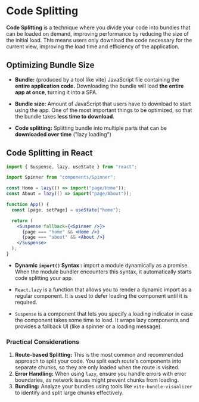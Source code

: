 # Code Splitting

**Code Splitting** is a technique where you divide your code into bundles that can be loaded on demand, improving performance by reducing the size of the initial load. This means users only download the code necessary for the current view, improving the load time and efficiency of the application.

## Optimizing Bundle Size

- **Bundle:** (produced by a tool like vite) JavaScript file containing the **entire application code.** Downloading the bundle will load **the entire app at once**, turning it into a SPA.

- **Bundle size:** Amount of JavaScript that users have to download to start using the app. One of the most important things to be optimized, so that the bundle takes **less time to download**.

- **Code splitting:** Splitting bundle into multiple parts that can be **downloaded over time** ("lazy loading")

## Code Splitting in React

```jsx
import { Suspense, lazy, useState } from "react";

import Spinner from "components/Spinner";

const Home = lazy(() => import("page/Home"));
const About = lazy(() => import("page/About"));

function App() {
  const [page, setPage] = useState("home");

  return (
    <Suspense fallback={<Spinner />}>
      {page === "home" && <Home />}
      {page === "about" && <About />}
    </Suspense>
  );
}
```

- **Dynamic `import()` Syntax :** import a module dynamically as a promise. When the module bundler encounters this syntax, it automatically starts code splitting your app.

- `React.lazy` is a function that allows you to render a dynamic import as a regular component. It is used to defer loading the component until it is required.

- `Suspense` is a component that lets you specify a loading indicator in case the component takes some time to load. It wraps lazy components and provides a fallback UI (like a spinner or a loading message).

### Practical Considerations

1. **Route-based Splitting:** This is the most common and recommended approach to split your code. You split each route's components into separate chunks, so they are only loaded when the route is visited.
2. **Error Handling:** When using `lazy`, ensure you handle errors with error boundaries, as network issues might prevent chunks from loading.
3. **Bundling:** Analyze your bundles using tools like `vite-bundle-visualizer` to identify and split large chunks effectively.
